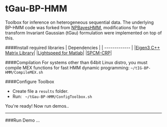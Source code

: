 # tGau-BP-HMM

Toolbox for inference on heterogeneous sequential data. The underlying BP-HMM code was forked from [NPBayesHMM](http://michaelchughes.github.com/NPBayesHMM/), modifications for the transform Invariant Gaussian (tGau) formulation were implemented on top of this.

####Install required libraries
| Dependencies |
| ------------- |
|[Eigen3 C++ Matrix Library](http://eigen.tuxfamily.org/index.php?title=Main_Page)|
|[Lightspeed for Matlab](http://research.microsoft.com/en-us/um/people/minka/software/lightspeed/)|
|[SPCM-CRP](https://github.com/nbfigueroa/SPCM-CRP.git)|

####Compilation
For systems other than 64bit Linux distro, you must compile MEX functions for fast HMM dynamic programming: ```~/tIG-BP-HMM/CompileMEX.sh```


####Configure Toolbox

- Create file a ```results``` folder. 
- Run: ``` ~/tGau-BP-HMM/ConfigToolbox.sh```

You're ready! Now run demos..

---
###Run Demo
...

